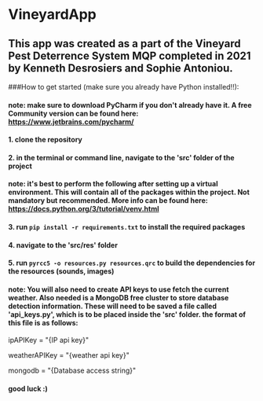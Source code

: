 # VineyardApp

## This app was created as a part of the Vineyard Pest Deterrence System MQP completed in 2021 by Kenneth Desrosiers and Sophie Antoniou.

###How to get started (make sure you already have Python installed!!):

#### note: make sure to download PyCharm if you don't already have it. A free Community version can be found here: https://www.jetbrains.com/pycharm/

#### 1. clone the repository
#### 2. in the terminal or command line, navigate to the 'src' folder of the project
#### note: it's best to perform the following after setting up a virtual environment. This will contain all of the packages within the project. Not mandatory but recommended. More info can be found here: https://docs.python.org/3/tutorial/venv.html
#### 3. run `pip install -r requirements.txt` to install the required packages
#### 4. navigate to the 'src/res' folder
#### 5. run `pyrcc5 -o resources.py resources.qrc` to build the dependencies for the resources (sounds, images)

#### note: You will also need to create API keys to use fetch the current weather. Also needed is a MongoDB free cluster to store database detection information. These will need to be saved a file called 'api_keys.py', which is to be placed inside the 'src' folder. the format of this file is as follows:
ipAPIKey = "{IP api key}"

weatherAPIKey = "{weather api key}"

mongodb = "{Database access string}"

#### good luck :)
